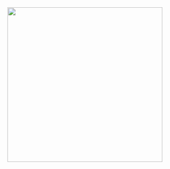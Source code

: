  <img height="350" src="https://user-images.githubusercontent.com/87142746/130122812-cd656971-4369-4cbb-b790-2faec43b460d.gif"/>
